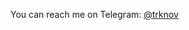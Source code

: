 You can reach me on Telegram: [@trknov](https://t.me/trknov)

<!---
trknov/trknov is a ✨ special ✨ repository because its `README.md` (this file) appears on your GitHub profile.
You can click the Preview link to take a look at your changes.
--->
